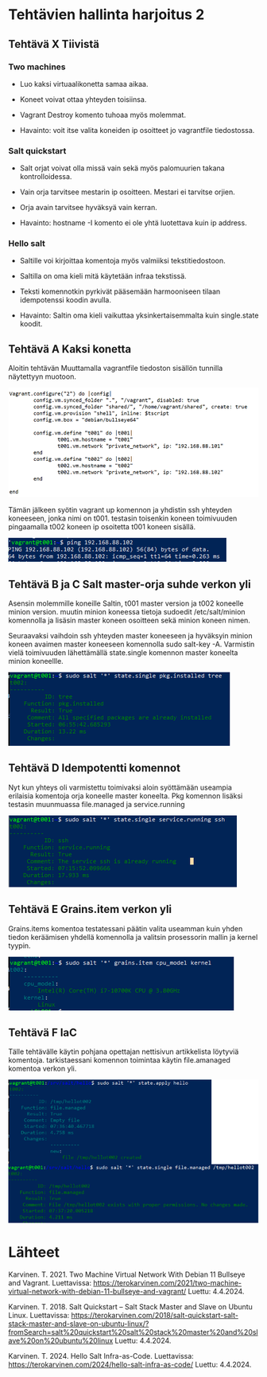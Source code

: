 #  Tehtävien hallinta harjoitus 2

##  Tehtävä X Tiivistä

### Two machines

  - Luo kaksi virtuaalikonetta samaa aikaa.

  - Koneet voivat ottaa yhteyden toisiinsa.

  - Vagrant Destroy komento tuhoaa myös molemmat.

  - Havainto: voit itse valita koneiden ip osoitteet jo vagrantfile tiedostossa.

###  Salt quickstart

  - Salt orjat voivat olla missä vain sekä myös palomuurien takana kontrolloidessa.

  - Vain orja tarvitsee mestarin ip osoitteen. Mestari ei tarvitse orjien.

  - Orja avain tarvitsee hyväksyä vain kerran.

  - Havainto: hostname -I komento ei ole yhtä luotettava kuin ip address.

### Hello salt

  - Saltille voi kirjoittaa komentoja myös valmiiksi tekstitiedostoon.

  - Saltilla on oma kieli mitä käytetään infraa tekstissä.

  - Teksti komennotkin pyrkivät pääsemään harmooniseen tilaan idempotenssi koodin avulla.

  - Havainto: Saltin oma kieli vaikuttaa yksinkertaisemmalta kuin single.state koodit.

## Tehtävä A Kaksi konetta

Aloitin tehtävän Muuttamalla vagrantfile tiedoston sisällön tunnilla näytettyyn muotoon.

![image text](https://github.com/Disturbedcobra/Palvelinten-hallinta-2024/blob/f4824e245ab0b394dbb83faa858f281afa586ee3/VagrantfileH2.png)

Tämän jälkeen syötin vagrant up komennon ja yhdistin ssh yhteyden koneeseen, jonka nimi on t001. testasin toisenkin koneen toimivuuden pingaamalla t002 koneen ip osoitetta t001 koneen sisällä.

![image text](https://github.com/Disturbedcobra/Palvelinten-hallinta-2024/blob/21f357c9516cc2294c134124407cedccae296293/ping%20machine.png)

## Tehtävä B ja C Salt master-orja suhde verkon yli

Asensin molemmille koneille Saltin, t001 master version ja t002 koneelle minion version. muutin minion koneessa tietoja sudoedit /etc/salt/minion komennolla ja lisäsin master koneen osoitteen sekä minion koneen nimen.

Seuraavaksi vaihdoin ssh yhteyden master koneeseen ja hyväksyin minion koneen avaimen master koneeseen komennolla sudo salt-key -A. Varmistin vielä toimivuuden lähettämällä state.single komennon master koneelta minion koneellle.

![image text](https://github.com/Disturbedcobra/Palvelinten-hallinta-2024/blob/e23e0fdef9721f412aef185070e07b84db4bcad6/master-slave.png)

## Tehtävä D Idempotentti komennot

Nyt kun yhteys oli varmistettu toimivaksi aloin syöttämään useampia erilaisia komentoja orja koneelle master koneelta. Pkg komennon lisäksi testasin muunmuassa file.managed ja service.running 

![image text](https://github.com/Disturbedcobra/Palvelinten-hallinta-2024/blob/e20e383aaece10f064db309ed83b518aa0735e6b/idempotentit.jpg)

##  Tehtävä E Grains.item verkon yli

Grains.items komentoa testatessani päätin valita useamman kuin yhden tiedon keräämisen yhdellä komennolla ja valitsin prosessorin mallin ja kernel tyypin.

![image text](https://github.com/Disturbedcobra/Palvelinten-hallinta-2024/blob/a31577a9450103be6a38d59024d0be5e2dbba129/grains.item.png)

## Tehtävä F IaC

Tälle tehtävälle käytin pohjana opettajan nettisivun artikkelista löytyviä komentoja. tarkistaessani komennon toimintaa käytin file.amanaged komentoa verkon yli.

![image text](https://github.com/Disturbedcobra/Palvelinten-hallinta-2024/blob/dfc9d981f9f7e7816d89990e9f3c973eacb79d46/iac.png)

#  Lähteet

Karvinen. T. 2021. Two Machine Virtual Network With Debian 11 Bullseye and Vagrant. Luettavissa: https://terokarvinen.com/2021/two-machine-virtual-network-with-debian-11-bullseye-and-vagrant/ Luettu: 4.4.2024.

Karvinen. T. 2018. Salt Quickstart – Salt Stack Master and Slave on Ubuntu Linux. Luettavissa: https://terokarvinen.com/2018/salt-quickstart-salt-stack-master-and-slave-on-ubuntu-linux/?fromSearch=salt%20quickstart%20salt%20stack%20master%20and%20slave%20on%20ubuntu%20linux Luettu: 4.4.2024.

Karvinen. T. 2024. Hello Salt Infra-as-Code. Luettavissa: https://terokarvinen.com/2024/hello-salt-infra-as-code/ Luettu: 4.4.2024.
